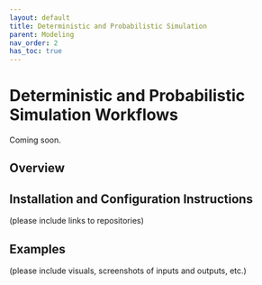 ```yaml
---
layout: default
title: Deterministic and Probabilistic Simulation
parent: Modeling
nav_order: 2
has_toc: true
---
```

# Deterministic and Probabilistic Simulation Workflows

Coming soon.

## Overview

## Installation and Configuration Instructions
(please include links to repositories)

## Examples
(please include visuals, screenshots of inputs and outputs, etc.)